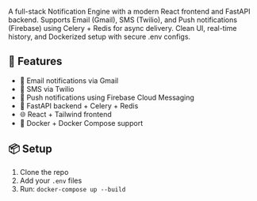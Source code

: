 A full-stack Notification Engine with a modern React frontend and FastAPI backend. Supports Email (Gmail), SMS (Twilio), and Push notifications (Firebase) using Celery + Redis for async delivery. Clean UI, real-time history, and Dockerized setup with secure .env configs.

## 🚀 Features
- 📧 Email notifications via Gmail
- 📱 SMS via Twilio
- 🔔 Push notifications using Firebase Cloud Messaging
- 🧠 FastAPI backend + Celery + Redis
- 🌐 React + Tailwind frontend
- 🐳 Docker + Docker Compose support

## 📦 Setup
1. Clone the repo
2. Add your `.env` files
3. Run: `docker-compose up --build`
